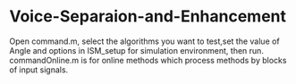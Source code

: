 # Voice-Separaion-and-Enhancement
Open command.m, select the algorithms you want to test,set the value of Angle and options in ISM_setup for simulation environment, then run.
commandOnline.m is for online methods which process methods by blocks of input signals.
